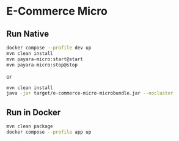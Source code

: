 # E-Commerce Micro

## Run Native

```bash
docker compose --profile dev up
mvn clean install
mvn payara-micro:start@start
mvn payara-micro:stop@stop
```

or

```bash
mvn clean install
java -jar target/e-commerce-micro-microbundle.jar --nocluster
```

## Run in Docker

```bash
mvn clean package
docker compose --profile app up
```

